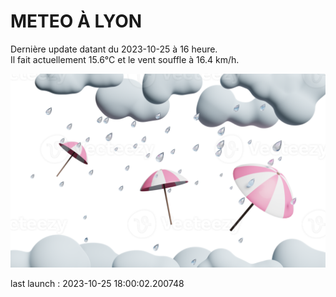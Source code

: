# METEO À LYON

Dernière update datant du 2023-10-25 à 16 heure.  
Il fait actuellement 15.6°C et le vent souffle à 16.4 km/h.      

![](./.github/rain.png)

last launch : 2023-10-25 18:00:02.200748
